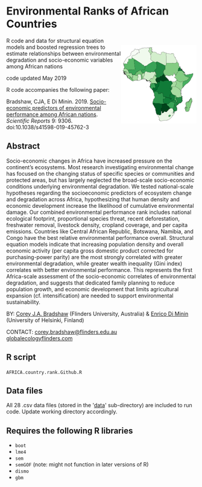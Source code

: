 # Environmental Ranks of African Countries
<img align="right" src="AfricaENV.png" alt="Africa Environmental Index" width="200" style="margin-top: 20px">

R code and data for structural equation models and boosted regression trees to estimate relationships between environmental degradation and socio-economic variables among African nations

code updated May 2019

R code accompanies the following paper:

Bradshaw, CJA, E Di Minin. 2019. <a href="http://doi.org/10.1038/s41598-019-45762-3">Socio-economic predictors of environmental performance among African nations</a>. <em>Scientific Reports</em> 9: 9306. doi:10.1038/s41598-019-45762-3

## Abstract
Socio-economic changes in Africa have increased pressure on the continent’s ecosystems. Most research investigating environmental change has focused on the changing status of specific species or communities and protected areas, but has largely neglected the broad-scale socio-economic conditions underlying environmental degradation. We tested national-scale hypotheses regarding the socioeconomic predictors of ecosystem change and degradation across Africa, hypothesizing that human
density and economic development increase the likelihood of cumulative environmental damage. Our combined environmental performance rank includes national ecological footprint, proportional species threat, recent deforestation, freshwater removal, livestock density, cropland coverage, and per capita emissions. Countries like Central African Republic, Botswana, Namibia, and Congo have the best relative environmental performance overall. Structural equation models indicate that increasing population density and overall economic activity (per capita gross domestic product corrected for purchasing-power parity) are the most strongly correlated with greater environmental degradation, while greater wealth inequality (Gini index) correlates with better environmental performance. This represents the first Africa-scale assessment of the socio-economic correlates of environmental degradation, and suggests that dedicated family planning to reduce population growth, and economic development that limits agricultural expansion (cf. intensification) are needed to support environmental sustainability.

BY: <a href="https://scholar.google.com.au/citations?hl=en&user=1sO0O3wAAAAJ&view_op=list_works&sortby=pubdate">Corey J.A. Bradshaw</a> (Flinders University, Australia) & <a href="https://scholar.google.com.au/citations?hl=en&user=rztzLosAAAAJ">Enrico Di Minin</a> (University of Helsinki, Finland)

CONTACT: corey.bradshaw@flinders.edu.au
<br>
<a href="http://globalecologyflinders.com">globalecologyflinders.com</a>

## R script
<code>AFRICA.country.rank.Github.R</code>

## Data files
All 28 .csv data files (stored in the '<a href="https://github.com/cjabradshaw/EnvironRankAfrica/tree/master/data">data</a>' sub-directory) are included to run code. Update working directory accordingly.

## Requires the following R libraries
- <code>boot</code>
- <code>lme4</code>
- <code>sem</code>
- <code>semGOF</code> (note: might not function in later versions of R)
- <code>dismo</code>
- <code>gbm</code>

